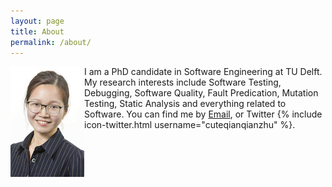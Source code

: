 ```yaml
---
layout: page
title: About
permalink: /about/
---
```

<img src="/assets/qianqianzhu.jpg" alt="qianqianzhu" style="float:left">

I am a PhD candidate in Software Engineering at TU Delft. My research interests include Software Testing, Debugging, Software Quality, Fault Predication, Mutation Testing, Static Analysis and everything related to Software. You can find me by <a href="mailto:{{ site.email }}">Email</a>, or Twitter {% include icon-twitter.html username="cuteqianqianzhu" %}.
